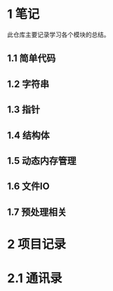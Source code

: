 # 1 笔记

此仓库主要记录学习各个模块的总结。




## 1.1 简单代码



## 1.2 字符串



## 1.3 指针



## 1.4 结构体



## 1.5 动态内存管理



## 1.6 文件IO



## 1.7 预处理相关



# 2 项目记录

# 2.1 通讯录

